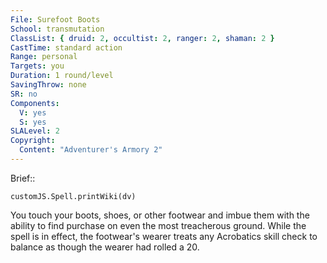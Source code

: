 ```yaml
---
File: Surefoot Boots
School: transmutation
ClassList: { druid: 2, occultist: 2, ranger: 2, shaman: 2 }
CastTime: standard action
Range: personal
Targets: you
Duration: 1 round/level
SavingThrow: none
SR: no
Components:
  V: yes
  S: yes
SLALevel: 2
Copyright:
  Content: "Adventurer's Armory 2"
---
```

Brief:: 

```dataviewjs
customJS.Spell.printWiki(dv)
```

You touch your boots, shoes, or other footwear and imbue them with the ability to find purchase on even the most treacherous ground. While the spell is in effect, the footwear's wearer treats any Acrobatics skill check to balance as though the wearer had rolled a 20.
